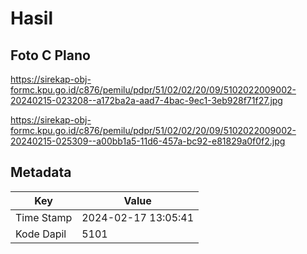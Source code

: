 # Hasil

## Foto C Plano

https://sirekap-obj-formc.kpu.go.id/c876/pemilu/pdpr/51/02/02/20/09/5102022009002-20240215-023208--a172ba2a-aad7-4bac-9ec1-3eb928f71f27.jpg

https://sirekap-obj-formc.kpu.go.id/c876/pemilu/pdpr/51/02/02/20/09/5102022009002-20240215-025309--a00bb1a5-11d6-457a-bc92-e81829a0f0f2.jpg


## Metadata

| Key        | Value               |
| ---------- | ------------------- |
| Time Stamp | 2024-02-17 13:05:41 |
| Kode Dapil | 5101                |



